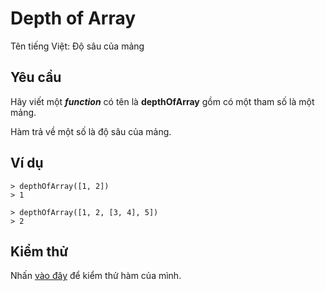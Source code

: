 # Depth of Array
Tên tiếng Việt: Độ sâu của mảng
  
## Yêu cầu  
Hãy viết một ***function*** có tên là **depthOfArray** gồm có một tham số là một mảng.

Hàm trả về một số là độ sâu của mảng.

## Ví dụ  
```  
> depthOfArray([1, 2])
> 1
```  

```  
> depthOfArray([1, 2, [3, 4], 5])
> 2
```  
  
## Kiểm thử  
Nhấn [vào đây](https://repl.it/@rknguyen/Depth-of-Array) để kiểm thử hàm của mình.

